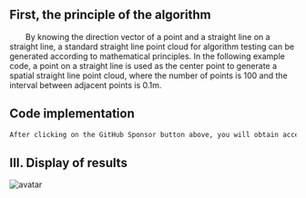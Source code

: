 ##  First, the principle of the algorithm 

  By knowing the direction vector of a point and a straight line on a straight line, a standard straight line point cloud for algorithm testing can be generated according to mathematical principles. In the following example code, a point on a straight line is used as the center point to generate a spatial straight line point cloud, where the number of points is 100 and the interval between adjacent points is 0.1m. 

##  Code implementation 

 ```python  
After clicking on the GitHub Sponsor button above, you will obtain access permissions to my private code repository ( https://github.com/slowlon/my_code_bar ) to view this blog code. By searching the code number of this blog, you can find the code you need, code number is: 2024020309574583043
 ```  
##  III. Display of results 

![avatar]( fdb59457875c463b98d34ddd3bd6bf9c.png) 

